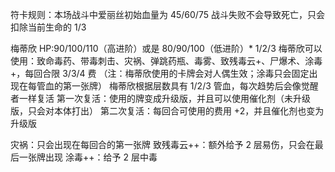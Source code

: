 符卡规则：本场战斗中爱丽丝初始血量为 45/60/75
战斗失败不会导致死亡，只会扣除当前生命的 1/3

梅蒂欣 HP:90/100/110（高进阶）或是 80/90/100（低进阶）* 1/2/3
梅蒂欣可以使用：致命毒药、带毒刺击、灾祸、弹跳药瓶、毒雾、致残毒云+、尸爆术、涂毒+，每回合限 3/3/4 费
（注：梅蒂欣使用的卡牌会对人偶生效；涂毒只会固定出现在每管血的第一张牌）
梅蒂欣根据层数具有 1/2/3 管血，每次趋势后会像觉醒者一样复活
第一次复活：使用的牌变成升级版，并且可以使用催化剂（未升级版，只会对本体打出）
第二次复活：每回合可使用的费用 +2，并且催化剂也变为升级版

灾祸：只会出现在每回合的第一张牌
致残毒云++：额外给予 2 层易伤，只会在最后一张牌出现
涂毒++：给予 2 层中毒
